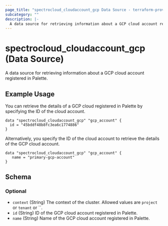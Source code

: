 ```yaml
---
page_title: "spectrocloud_cloudaccount_gcp Data Source - terraform-provider-spectrocloud"
subcategory: ""
description: |-
  A data source for retrieving information about a GCP cloud account registered in Palette.
---
```


# spectrocloud_cloudaccount_gcp (Data Source)

  A data source for retrieving information about a GCP cloud account registered in Palette.

## Example Usage


You can retrieve the details of a GCP cloud registered in Palette by specifying the ID of the cloud account.

```hcl
data "spectrocloud_cloudaccount_gcp" "gcp_account" {
  id = "45bddf48b8fc3ea6c1774886"
}
```

Alternatively, you specify the ID of the cloud account to retrieve the details of the GCP cloud account.

```hcl
data "spectrocloud_cloudaccount_gcp" "gcp_account" {
   name = "primary-gcp-account"
}
```

<!-- schema generated by tfplugindocs -->
## Schema

### Optional

- `context` (String) The context of the cluster. Allowed values are `project` or `tenant` or ``.
- `id` (String) ID of the GCP cloud account registered in Palette.
- `name` (String) Name of the GCP cloud account registered in Palette.